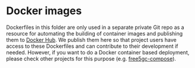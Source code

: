 # Docker images

Dockerfiles in this folder are only used in a separate private Git repo as a resource for automating the building of container images and publishing them to [Docker Hub](https://hub.docker.com/u/towards5gs). We publish them here so that project users have access to these Dockerfiles and can contribute to their development if needed. However, if you want to do a Docker container based deployment, please check other projects for this purpose (e.g. [free5gc-compose](https://github.com/free5gc/free5gc-compose)).
